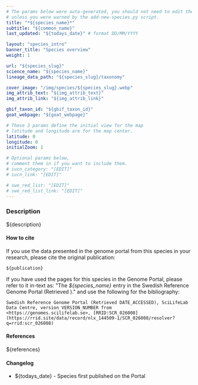 ```yaml
---
# The params below were auto-generated, you should not need to edit them...
# unless you were warned by the add-new-species.py script.
title: "*${species_name}*"
subtitle: "${common_name}"
last_updated: "${todays_date}" # format DD/MM/YYYY

layout: "species_intro"
banner_title: "Species overview"
weight: 1

url: "${species_slug}"
science_name: "${species_name}"
lineage_data_path: "${species_slug}/taxonomy"

cover_image: "/img/species/${species_slug}.webp"
img_attrib_text: "${img_attrib_text}"
img_attrib_link: "${img_attrib_link}"

gbif_taxon_id: "${gbif_taxon_id}"
goat_webpage: "${goat_webpage}"

# These 3 params define the initial view for the map
# latitude and longitude are for the map center.
latitude: 0
longitude: 0
initialZoom: 1

# Optional params below,
# comment them in if you want to include them.
# iucn_category: "[EDIT]"
# iucn_link: "[EDIT]"

# swe_red_list: "[EDIT]"
# swe_red_list_link: "[EDIT]"
---
```


### Description

${description}


#### How to cite

If you use the data presented in the genome portal from this species in your research, please cite the original publication:

```{style=citation}
${publication}
```

If you have used the pages for this species in the Genome Portal, please refer to it in-text as: "The *${species_name}* entry in the Swedish Reference Genome Portal (Retrieved <span class="todays-date"></span>)." and use the following for the bibliography:

```{style=citation}
Swedish Reference Genome Portal (Retrieved DATE_ACCESSED), SciLifeLab Data Centre, version VERSION_NUMBER from <https://genomes.scilifelab.se>, [RRID:SCR_026008](https://rrid.site/data/record/nlx_144509-1/SCR_026008/resolver?q=rrid:scr_026008)
```

#### References

${references}


#### Changelog

- ${todays_date} - Species first published on the Portal